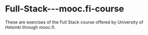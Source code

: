 # Full-Stack---mooc.fi-course
These are exercises of the Full Stack course offered by University of Helsinki through mooc.fi.
